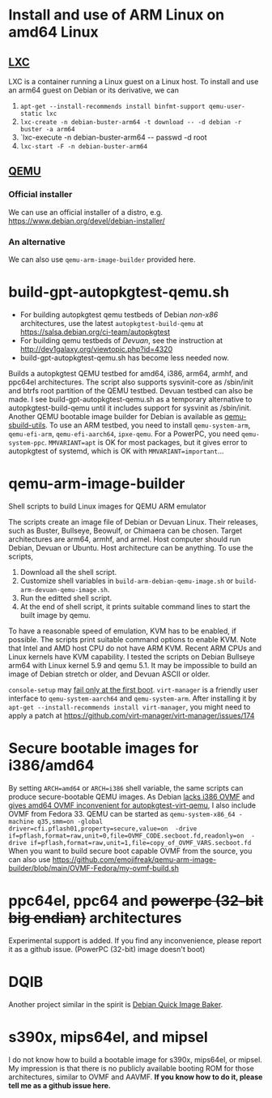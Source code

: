 # Install and use of ARM Linux on amd64 Linux
## [LXC](https://linuxcontainers.org)
LXC is a container running a Linux guest on a Linux host. To install and use an arm64 guest on Debian or its derivative, we can

1. `apt-get --install-recommends install binfmt-support qemu-user-static lxc`
2. `lxc-create -n debian-buster-arm64 -t download -- -d debian -r buster -a arm64`
3. `lxc-execute -n debian-buster-arm64 -- passwd -d root
4. `lxc-start -F -n debian-buster-arm64`

## [QEMU](https://www.qemu.org/)
### Official installer
We can use an official installer of a distro, e.g. https://www.debian.org/devel/debian-installer/

### An alternative
We can also use `qemu-arm-image-builder` provided here.

# build-gpt-autopkgtest-qemu.sh
* For building autopkgtest qemu testbeds of Debian *non-x86* architectures, use the latest `autopkgtest-build-qemu` at https://salsa.debian.org/ci-team/autopkgtest
* For building qemu testbeds of *Devuan*, see the instruction at http://dev1galaxy.org/viewtopic.php?id=4320
* build-gpt-autopkgtest-qemu.sh has become less needed now.

Builds a autopkgtest QEMU testbed for amd64, i386, arm64, armhf, and ppc64el architectures.
The script also supports sysvinit-core as /sbin/init and btrfs root partition of the QEMU testbed.
Devuan testbed can also be made. I see build-gpt-autopkgtest-qemu.sh as a temporary alternative
to autopkgtest-build-qemu until it includes support for sysvinit as /sbin/init. Another QEMU bootable image
builder for Debian is available as [qemu-sbuild-utils](https://www.kvr.at/posts/qemu-sbuild-utils-01-sbuild-with-qemu/).
To use an ARM testbed, you need to install `qemu-system-arm`, `qemu-efi-arm`, `qemu-efi-aarch64`, `ipxe-qemu`.
For a PowerPC, you need `qemu-system-ppc`. `MMVARIANT=apt` is OK for most packages, but it gives error to autopkgtest of systemd,
which is OK with `MMVARIANT=important`...

# qemu-arm-image-builder
Shell scripts to build Linux images for QEMU ARM emulator

The scripts create an image file of Debian or Devuan Linux. Their releases, such as Buster, Bullseye, Beowulf, or Chimaera can be chosen. Target architectures are arm64, armhf, and armel. Host computer should run Debian, Devuan or Ubuntu. Host architecture can be anything. To use the scripts,

1. Download all the shell script.
2. Customize shell variables in `build-arm-debian-qemu-image.sh` or `build-arm-devuan-qemu-image.sh`.
3. Run the editted shell script.
4. At the end of shell script, it prints suitable command lines to start the built image by qemu.

To have a reasonable speed of emulation, KVM has to be enabled, if possible. The scripts print suitable command options to enable KVM. Note that Intel and AMD host CPU do not have ARM KVM. Recent ARM CPUs and Linux kernels have KVM capability. I tested the scripts on Debian Bullseye arm64 with Linux kernel 5.9 and qemu 5.1. It may be impossible to build an image of Debian stretch or older, and Devuan ASCII or older.

`console-setup` may [fail only at the first boot]( https://bugs.debian.org/cgi-bin/bugreport.cgi?bug=973688). `virt-manager` is a friendly user interface to `qemu-system-aarch64` and `qemu-system-arm`. After installing it by `apt-get --install-recommends install virt-manager`, you might need to apply a patch at https://github.com/virt-manager/virt-manager/issues/174

# Secure bootable images for i386/amd64
By setting `ARCH=amd64` or `ARCH=i386` shell variable, the same scripts can produce secure-bootable QEMU images. As Debian [lacks i386 OVMF](https://bugs.debian.org/cgi-bin/bugreport.cgi?bug=842683) and [gives amd64 OVMF inconvenient for autopkgtest-virt-qemu](https://bugs.debian.org/cgi-bin/bugreport.cgi?bug=973783), I also include OVMF from Fedora 33. QEMU can be started as `qemu-system-x86_64 -machine q35,smm=on -global driver=cfi.pflash01,property=secure,value=on  -drive if=pflash,format=raw,unit=0,file=OVMF_CODE.secboot.fd,readonly=on  -drive if=pflash,format=raw,unit=1,file=copy_of_OVMF_VARS.secboot.fd`
When you want to build secure boot capable OVMF from the source, you can also use https://github.com/emojifreak/qemu-arm-image-builder/blob/main/OVMF-Fedora/my-ovmf-build.sh 

# ppc64el, ppc64 and ~~powerpc (32-bit big endian)~~ architectures
Experimental support is added. If you find any inconvenience, please report it as a github issue.
(PowerPC (32-bit) image doesn't boot)


# DQIB
Another project similar in the spirit is [Debian Quick Image Baker](https://gitlab.com/giomasce/dqib/blob/master/README.md).

# s390x, mips64el, and mipsel
I do not know how to build a bootable image for s390x, mips64el, or mipsel. My impression is that there is no publicly available booting ROM for those architectures, similar to OVMF and AAVMF. **If you know how to do it, please tell me as a github issue here.**
